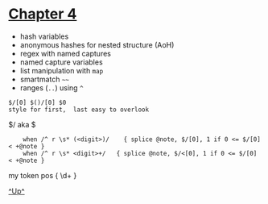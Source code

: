 

[Chapter 4](../menu.md)
========================


   * hash variables
   * anonymous hashes for nested structure (AoH)
   * regex with named captures
   * named capture variables
   * list manipulation with `map`
   * smartmatch `~~`
   * ranges (`..`) using `^`


    $/[0] $()/[0] $0
    style for first,  last easy to overlook

$/<msg> aka $<msg>

        when /^ r \s* (<digit>)/    { splice @note, $/[0], 1 if 0 <= $/[0] < +@note }
        when /^ r \s* <digit>+/   { splice @note, $/<[0], 1 if 0 <= $/[0] < +@note }

my token pos { \d+ }        




[^Up^](#chapter-4)

